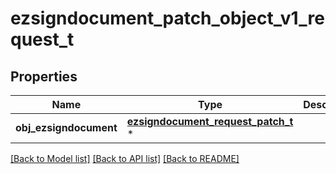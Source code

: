 # ezsigndocument_patch_object_v1_request_t

## Properties
Name | Type | Description | Notes
------------ | ------------- | ------------- | -------------
**obj_ezsigndocument** | [**ezsigndocument_request_patch_t**](ezsigndocument_request_patch.md) \* |  | 

[[Back to Model list]](../README.md#documentation-for-models) [[Back to API list]](../README.md#documentation-for-api-endpoints) [[Back to README]](../README.md)


